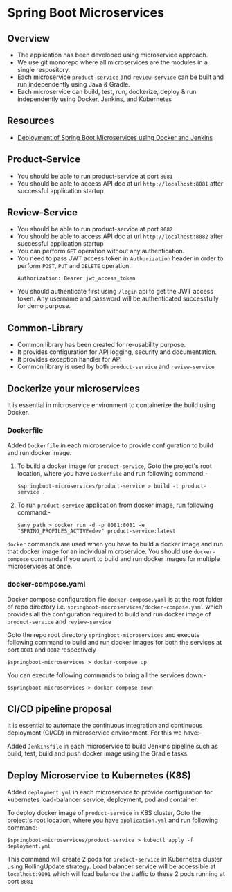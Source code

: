 # Spring Boot Microservices

## Overview
* The application has been developed using microservice approach.
* We use git monorepo where all microservices are the modules in a single respository.
* Each microservice `product-service` and `review-service` can be built and run independently using Java & Gradle.
* Each microservice can build, test, run, dockerize, deploy & run independently using Docker, Jenkins, and Kubernetes

## Resources 
* [Deployment of Spring Boot Microservices using Docker and Jenkins](https://codingnconcepts.com/spring-boot/deployment-of-microservices-using-docker-and-jenkins/)

## Product-Service
* You should be able to run product-service at port `8081`
* You should be able to access API doc at url `http://localhost:8081` after successful application startup

## Review-Service
* You should be able to run product-service at port `8082`
* You should be able to access API doc at url `http://localhost:8082` after successful application startup
* You can perform `GET` operation without any authentication.
* You need to pass JWT access token in `Authorization` header in order to perform `POST`, `PUT` and `DELETE` operation.
  ```
  Authorization: Bearer jwt_access_token
  ```
* You should authenticate first using `/login` api to get the JWT access token. Any username and password will be authenticated successfully for demo purpose.

## Common-Library
* Common library has been created for re-usability purpose.
* It provides configuration for API logging, security and documentation.
* It provides exception handler for API
* Common library is used by both `product-service` and `review-service`


## Dockerize your microservices
It is essential in microservice environment to containerize the build using Docker.


### Dockerfile
Added `Dockerfile` in each microservice to provide configuration to build and run docker image.

1. To build a docker image for `product-service`, Goto the project's root location, where you have `Dockerfile` and run following command:-
    ```
    $springboot-microservices/product-service > build -t product-service .
    ```

2. To run `product-service` application from docker image, run following command:-
    ```
    $any_path > docker run -d -p 8081:8081 -e "SPRING_PROFILES_ACTIVE=dev" product-service:latest
    ```

`docker` commands are used when you have to build a docker image and run that docker image for an individual microservice. You should use `docker-compose` commands if you want to build and run docker images for multiple microservices at once.

### docker-compose.yaml
Docker compose configuration file `docker-compose.yaml` is at the root folder of repo directory i.e. `springboot-microservices/docker-compose.yaml` which provides all the configuration required to build and run docker image of `product-service` and `review-service`

Goto the repo root directory `springboot-microservices` and execute following command to build and run docker images for both the services at port `8081` and `8082` respectively

```
$springboot-microservices > docker-compose up
```

You can execute following commands to bring all the services down:-

```
$springboot-microservices > docker-compose down
```


## CI/CD pipeline proposal
It is essential to automate the continuous integration and continuous deployment (CI/CD) in microservice environment. For this we have:-

Added `Jenkinsfile` in each microservice to build Jenkins pipeline such as build, test, build and push docker image using the Gradle tasks.

## Deploy Microservice to Kubernetes (K8S)

Added `deployment.yml` in each microservice to provide configuration for kubernetes load-balancer service, deployment, pod and container.

To deploy docker image of `product-service` in K8S cluster, Goto the project's root location, where you have `application.yml` and run following command:-
```
$springboot-microservices/product-service > kubectl apply -f deployment.yml
```
This command will create 2 pods for `product-service` in Kubernetes cluster using RollingUpdate strategy. Load balancer service will be accessible at `localhost:9091` which will load balance the traffic to these 2 pods running at port `8081`
